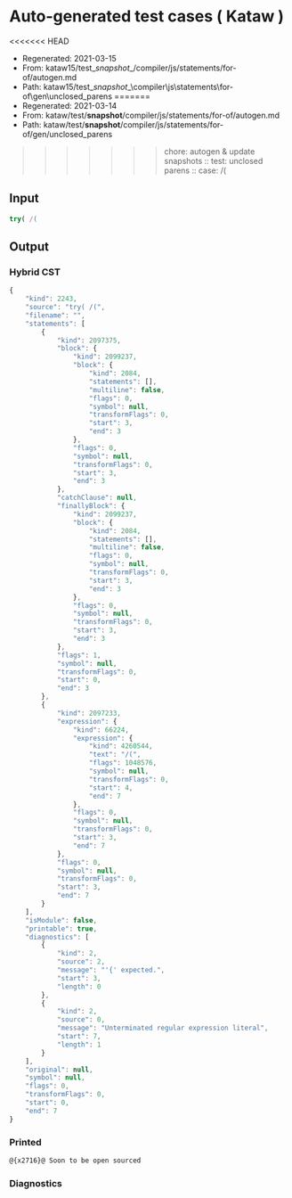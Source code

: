 # Auto-generated test cases ( Kataw )
<<<<<<< HEAD
- Regenerated: 2021-03-15
- From: kataw15/test\__snapshot__/compiler/js/statements/for-of/autogen.md
- Path: kataw15/test\__snapshot__\compiler\js\statements\for-of\gen\unclosed_parens
=======
- Regenerated: 2021-03-14
- From: kataw/test/__snapshot__/compiler/js/statements/for-of/autogen.md
- Path: kataw/test/__snapshot__/compiler/js/statements/for-of/gen/unclosed_parens
>>>>>>> chore: autogen & update snapshots
> :: test: unclosed parens
> :: case: /(
## Input

`````js
try( /(
`````

## Output

### Hybrid CST

```javascript
{
    "kind": 2243,
    "source": "try( /(",
    "filename": "",
    "statements": [
        {
            "kind": 2097375,
            "block": {
                "kind": 2099237,
                "block": {
                    "kind": 2084,
                    "statements": [],
                    "multiline": false,
                    "flags": 0,
                    "symbol": null,
                    "transformFlags": 0,
                    "start": 3,
                    "end": 3
                },
                "flags": 0,
                "symbol": null,
                "transformFlags": 0,
                "start": 3,
                "end": 3
            },
            "catchClause": null,
            "finallyBlock": {
                "kind": 2099237,
                "block": {
                    "kind": 2084,
                    "statements": [],
                    "multiline": false,
                    "flags": 0,
                    "symbol": null,
                    "transformFlags": 0,
                    "start": 3,
                    "end": 3
                },
                "flags": 0,
                "symbol": null,
                "transformFlags": 0,
                "start": 3,
                "end": 3
            },
            "flags": 1,
            "symbol": null,
            "transformFlags": 0,
            "start": 0,
            "end": 3
        },
        {
            "kind": 2097233,
            "expression": {
                "kind": 66224,
                "expression": {
                    "kind": 4260544,
                    "text": "/(",
                    "flags": 1048576,
                    "symbol": null,
                    "transformFlags": 0,
                    "start": 4,
                    "end": 7
                },
                "flags": 0,
                "symbol": null,
                "transformFlags": 0,
                "start": 3,
                "end": 7
            },
            "flags": 0,
            "symbol": null,
            "transformFlags": 0,
            "start": 3,
            "end": 7
        }
    ],
    "isModule": false,
    "printable": true,
    "diagnostics": [
        {
            "kind": 2,
            "source": 2,
            "message": "'{' expected.",
            "start": 3,
            "length": 0
        },
        {
            "kind": 2,
            "source": 0,
            "message": "Unterminated regular expression literal",
            "start": 7,
            "length": 1
        }
    ],
    "original": null,
    "symbol": null,
    "flags": 0,
    "transformFlags": 0,
    "start": 0,
    "end": 7
}
```

### Printed

```javascript
@{x2716}@ Soon to be open sourced
```

### Diagnostics

```javascript

```

